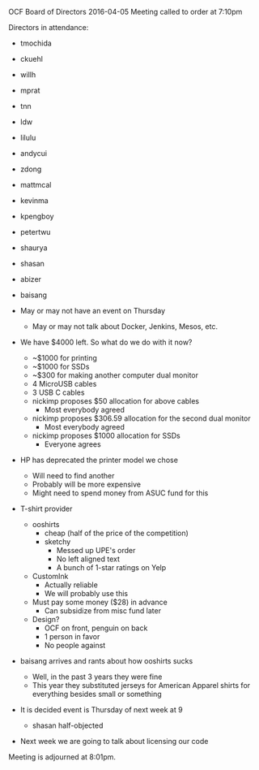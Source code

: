 OCF Board of Directors
2016-04-05
Meeting called to order at 7:10pm

Directors in attendance:
 - tmochida
 - ckuehl
 - willh
 - mprat
 - tnn
 - ldw
 - lilulu
 - andycui
 - zdong
 - mattmcal
 - kevinma
 - kpengboy
 - petertwu
 - shaurya
 - shasan
 - abizer
 - baisang

 - May or may not have an event on Thursday
    - May or may not talk about Docker, Jenkins, Mesos, etc.
 - We have $4000 left. So what do we do with it now?
    - ~$1000 for printing
    - ~$1000 for SSDs
    - ~$300 for making another computer dual monitor
    - 4 MicroUSB cables
    - 3 USB C cables
    - nickimp proposes $50 allocation for above cables
       - Most everybody agreed
    - nickimp proposes $306.59 allocation for the second dual monitor
       - Most everybody agreed
    - nickimp proposes $1000 allocation for SSDs
       - Everyone agrees
 - HP has deprecated the printer model we chose
    - Will need to find another
    - Probably will be more expensive
    - Might need to spend money from ASUC fund for this
 - T-shirt provider
    - ooshirts
       - cheap (half of the price of the competition)
       - sketchy
          - Messed up UPE's order
          - No left aligned text
          - A bunch of 1-star ratings on Yelp
    - CustomInk
       - Actually reliable
       - We will probably use this
    - Must pay some money ($28) in advance
       - Can subsidize from misc fund later
    - Design?
       - OCF on front, penguin on back
       - 1 person in favor
       - No people against
 - baisang arrives and rants about how ooshirts sucks
    - Well, in the past 3 years they were fine
    - This year they substituted jerseys for American Apparel shirts for
      everything besides small or something
 - It is decided event is Thursday of next week at 9
    - shasan half-objected
 - Next week we are going to talk about licensing our code

Meeting is adjourned at 8:01pm.
